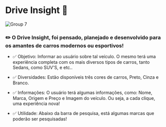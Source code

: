 # Drive Insight 🚙

![Group 7](https://github.com/user-attachments/assets/752c9e79-ce26-44b8-a490-243b47300f80)

### ✏️ O Drive Insight, foi pensado, planejado e desenvolvido para os amantes de carros modernos ou esportivos! 

- ✅ Objetivo: Informar ao usuário sobre tal veículo. O mesmo terá uma experiência completa com os mais diversos tipos de carros, tanto Sedans, como SUV'S, e etc..

- ✅ Diversidades: Estão disponíveis três cores de carros, Preto, Cinza e Branco.

- ✅ Informações: O usuário terá algumas informações, como: Nome, Marca, Origem e Preço e Imagem do veículo. Ou seja, a cada clique, uma experiência nova!

- ✅ Utilidade: Abaixo da barra de pesquisa, está algumas marcas que poderão ser pesquisadas! 







